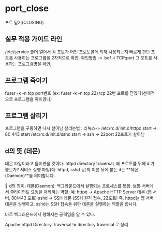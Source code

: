 # port_close
포트 닫기(CLOSING)
## 실무 적용 가이드 라인

/etc/service 폴더 열어서 각 포트가 어떤 프로토콜에 의해 사용되는지 빠르게 판단
포트를 사용하는 프로그램을 2차적으로 확인,
확인방법 -> lsof -i TCP:port 그 포트를 사용하는 프로그램명을 확인,

## 프로그램 죽이기
fuser -k -n tcp port번호 (ex: fuser -k -n tcp 22)
tcp 22번 포트를 닫겠다(선제적으로 프로그램을 죽이겠다)

## 프로그램 살리기
프로그램을 구동하면 다시 살아남
살리는법 : 리눅스-> /etc/rc.d/init.d/httpd start -> 80 443 start
/etc/rc.d/init.d/sshd start -> ssh -> 22port 22포트가 살아남

## d의 뜻 (데몬)
데몬 파일이라고 들어봤을 것이다.
httpd directory traversal, 왜 프로토콜 뒤에 d 가 붙는가?
서비스 실행 파일(예: httpd, sshd 등)의 이름 뒤에 붙는 d는 **데몬(Daemon)**을 의미합니다.

🔹 d의 의미:
데몬(Daemon): 백그라운드에서 실행되는 프로세스를 뜻함.
보통 서버에서 클라이언트 요청을 처리하는 역할.
예:
httpd → Apache HTTP Server 데몬 (웹 서버, 80/443 포트)
sshd → SSH 데몬 (SSH 원격 접속, 22포트)
즉, httpd는 웹 서버 데몬을 실행하고, sshd는 SSH 접속을 위한 데몬을 실행하는 역할을 합니다.

바로 백그라운드에서 행해지는 공격임을 알 수 있다.

Apache httpd Directory Traversal != directory traversal 로 정리
